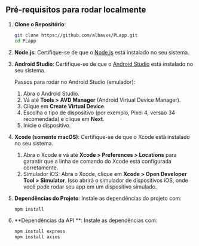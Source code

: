 ## Pré-requisitos para rodar localmente

1. **Clone o Repositório**:
   ```bash
   git clone https://github.com/albavxs/PLapp.git
   cd PLapp
   ```

2. **Node.js**:  Certifique-se de que o [Node.js](https://nodejs.org/) está instalado no seu sistema.
   
3. **Android Studio**: Certifique-se de que o [Android Studio](https://developer.android.com/) está instalado no seu sistema.
   
   Passos para rodar no Android Studio (emulador):
   1. Abra o Android Studio.
   2. Vá até **Tools > AVD Manager** (Android Virtual Device Manager).
   3. Clique em **Create Virtual Device**.
   4. Escolha o tipo de dispositivo (por exemplo, Pixel 4, versao 34 recomendada) e clique em **Next**.
   5. Inicie o dispositivo.

4. **Xcode (somente macOS)**:
   Certifique-se de que o Xcode está instalado no seu sistema.
   1. Abra o Xcode e vá até **Xcode > Preferences > Locations** para garantir que a linha de comando do Xcode está configurada corretamente.
   2. Simulador iOS: Abra o Xcode, clique em **Xcode > Open Developer Tool > Simulator**. Isso abrirá o simulador de dispositivos iOS, onde você pode rodar seu app em um dispositivo   simulado. 


5. **Dependências do Projeto**: Instale as dependências do projeto com:
   ```bash
   npm install
   ```
   
6. **Dependências da API **: Instale as dependências com:
   ```bash
   npm install express
   npm install axios
   ```


